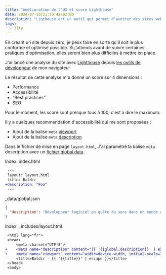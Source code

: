 ```yaml
---
title: "Amélioration de l’UX et score Lighthouse"
date: 2024-07-16T21:50:42+02:00
description: "Ligthouse est un outil qui permet d’auditer des sites web depuis son navigateur. Voyons comment on peut améliorer notre site fraichement créé."
tags:
  - 11ty
---
```


En créant un site depuis zéro, je peux faire en sorte qu'il soit le plus conforme et optimisé possible.
Si j'attends avant de suivre certaines pratiques d'optimisation, elles seront bien plus difficiles à mettre en place.

J'ai lancé une analyse du site avec [Lighthouse](https://developer.chrome.com/docs/lighthouse/overview?hl=fr) depuis [les outils de développeur](outils-de-developpeur-chromium) de mon navigateur

Le résultat de cette analyse m'a donné un score sur 4 dimensions :

- Performance
- Accessibilité
- “Best practices”
- SEO

Pour le moment, les score sont presque tous à 100, c'est à dire le maximum.

Il y a quelques recommendation d'accessibilité qui me sont proposées :

- Ajout de la balise `meta` [viewport](https://developer.chrome.com/docs/lighthouse/best-practices/viewport?utm_source=lighthouse&utm_medium=devtools&hl=fr)
- Ajout de la balise `meta` [description](https://developer.chrome.com/docs/lighthouse/seo/meta-description?utm_source=lighthouse&utm_medium=devtools&hl=fr)

Dans le fichier de mise en page `layout.html`, J'ai paramétré la balise `meta` description avec un  [fichier global data](https://www.11ty.dev/docs/data-global/).

Index: index.html

```diff
 ---
 layout: layout.html
 title: Baldir
+description: "Foo"
 ---
```

_data/global.json

```json
{
  "description": "Développeur logiciel en quête du sens dans un monde aux ressources limitées."
}
```

Index: _includes/layout.html

```diff
 <html lang="fr">
 <head>
     <meta charset="UTF-8">
+    <meta name="description" content="{{ '{{global.description}}' | escape }}" >
+    <meta name="viewport" content="width=device-width, initial-scale=1">
     <title>Baldir - {{ '{{title}}' | escape }}</title>
 </head>
 <body>
```
